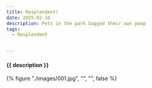 ```yaml
---
title: Resplendent!
date: 2025-02-16
description: Pets in the park bagged their own poop
tags:
  - Resplendent


---
```


<h4 class="subTitle">{{ description }}</h4>

{% figure "./images/001.jpg", "", "", false %}
